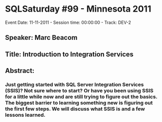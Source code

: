 # SQLSaturday #99 - Minnesota 2011
Event Date: 11-11-2011 - Session time: 00:00:00 - Track: DEV-2
## Speaker: Marc Beacom
## Title: Introduction to Integration Services
## Abstract:
### Just getting started with SQL Server Integration Services (SSIS)?  Not sure where to start? Or have you been using SSIS for a little while now and are still trying to figure out the basics.  The biggest barrier to learning something new is figuring out the first few steps.  We will discuss what SSIS is and a few lessons learned.
